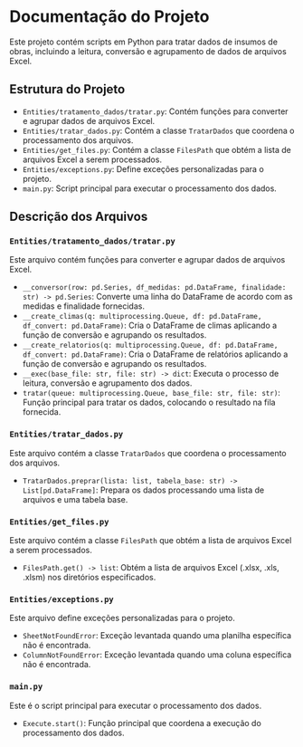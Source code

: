 # Documentação do Projeto

Este projeto contém scripts em Python para tratar dados de insumos de obras, incluindo a leitura, conversão e agrupamento de dados de arquivos Excel.

## Estrutura do Projeto

- `Entities/tratamento_dados/tratar.py`: Contém funções para converter e agrupar dados de arquivos Excel.
- `Entities/tratar_dados.py`: Contém a classe `TratarDados` que coordena o processamento dos arquivos.
- `Entities/get_files.py`: Contém a classe `FilesPath` que obtém a lista de arquivos Excel a serem processados.
- `Entities/exceptions.py`: Define exceções personalizadas para o projeto.
- `main.py`: Script principal para executar o processamento dos dados.

## Descrição dos Arquivos

### `Entities/tratamento_dados/tratar.py`

Este arquivo contém funções para converter e agrupar dados de arquivos Excel.

- `__conversor(row: pd.Series, df_medidas: pd.DataFrame, finalidade: str) -> pd.Series`: Converte uma linha do DataFrame de acordo com as medidas e finalidade fornecidas.
- `__create_climas(q: multiprocessing.Queue, df: pd.DataFrame, df_convert: pd.DataFrame)`: Cria o DataFrame de climas aplicando a função de conversão e agrupando os resultados.
- `__create_relatorios(q: multiprocessing.Queue, df: pd.DataFrame, df_convert: pd.DataFrame)`: Cria o DataFrame de relatórios aplicando a função de conversão e agrupando os resultados.
- `__exec(base_file: str, file: str) -> dict`: Executa o processo de leitura, conversão e agrupamento dos dados.
- `tratar(queue: multiprocessing.Queue, base_file: str, file: str)`: Função principal para tratar os dados, colocando o resultado na fila fornecida.

### `Entities/tratar_dados.py`

Este arquivo contém a classe `TratarDados` que coordena o processamento dos arquivos.

- `TratarDados.preprar(lista: list, tabela_base: str) -> List[pd.DataFrame]`: Prepara os dados processando uma lista de arquivos e uma tabela base.

### `Entities/get_files.py`

Este arquivo contém a classe `FilesPath` que obtém a lista de arquivos Excel a serem processados.

- `FilesPath.get() -> list`: Obtém a lista de arquivos Excel (.xlsx, .xls, .xlsm) nos diretórios especificados.

### `Entities/exceptions.py`

Este arquivo define exceções personalizadas para o projeto.

- `SheetNotFoundError`: Exceção levantada quando uma planilha específica não é encontrada.
- `ColumnNotFoundError`: Exceção levantada quando uma coluna específica não é encontrada.

### `main.py`

Este é o script principal para executar o processamento dos dados.

- `Execute.start()`: Função principal que coordena a execução do processamento dos dados.